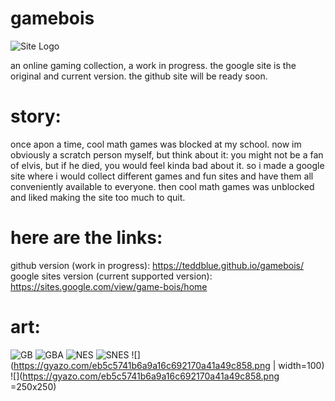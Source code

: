# gamebois
![Site Logo](https://github.com/teddblue/gamebois/blob/main/docs/assets/images/gameboislogo512.gif)

an online gaming collection, a work in progress. the google site is the original and current version. the github site will be ready soon.

# story:
once apon a time, cool math games was blocked at my school. now im obviously a scratch person myself, but think about it: you might not be a fan of elvis, but if he died, you would feel kinda bad about it. so i made a google site where i would collect different games and fun sites and have them all conveniently available to everyone. then cool math games was unblocked and  liked making the site too much to quit.

# here are the links:
github version (work in progress): https://teddblue.github.io/gamebois/
google sites version (current supported version): https://sites.google.com/view/game-bois/home

# art:
![GB](https://github.com/teddblue/gamebois/blob/main/docs/assets/images/GB-32x32.png)
![GBA](https://github.com/teddblue/gamebois/blob/main/docs/assets/images/GBA-32x32.png)
![NES](https://github.com/teddblue/gamebois/blob/main/docs/assets/images/NES-32x32.png)
![SNES](https://github.com/teddblue/gamebois/blob/main/docs/assets/images/SNES-32x32.png)
![](https://gyazo.com/eb5c5741b6a9a16c692170a41a49c858.png | width=100)
![](https://gyazo.com/eb5c5741b6a9a16c692170a41a49c858.png =250x250)
